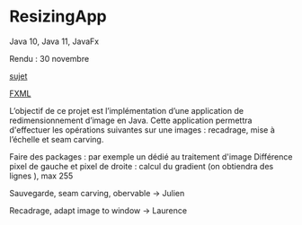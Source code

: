 # ResizingApp

Java 10, Java 11, JavaFx

Rendu : 30 novembre

[sujet](https://docs.google.com/document/d/1WnQn_8BGB1dcxQVLzfz0Gq7P1-xpGMfX4qt73U7mLEM/edit)

[FXML](http://fxexperience.com/wp-content/uploads/2011/08/Introducing-FXML.pdf)

L’objectif de ce projet est l’implémentation d’une application de redimensionnement d’image en Java.
Cette application permettra d'effectuer les opérations suivantes sur une images : recadrage, mise à l’échelle et seam carving.


Faire des packages : par exemple un dédié au traitement d'image
Différence pixel de gauche et pixel de droite : calcul du gradient (on obtiendra des lignes ), max 255

Sauvegarde, seam carving, obervable -> Julien

Recadrage, adapt image to window -> Laurence